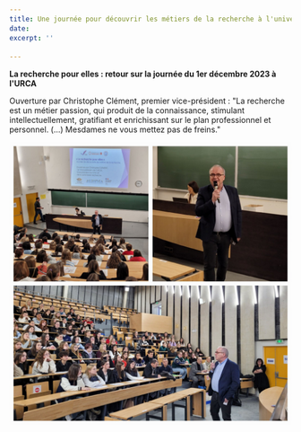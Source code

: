 ```yaml
---
title: Une journée pour découvrir les métiers de la recherche à l'université
date: 
excerpt: ''

---
```

**La recherche pour elles : retour sur la journée du 1er décembre 2023 à l'URCA**

Ouverture par Christophe Clément, premier vice-président : "La recherche est un métier passion, qui produit de la connaissance, stimulant intellectuellement, gratifiant et enrichissant sur le plan professionnel et personnel. (...) Mesdames ne vous mettez pas de freins."

![](/uploads/recherche_pour_elles.jpg)